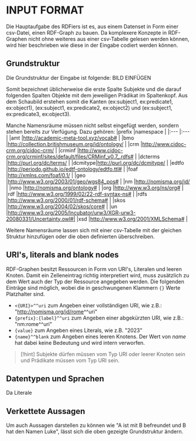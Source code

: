 INPUT FORMAT
============
Die Hauptaufgabe des RDFiers ist es, aus einem Datenset in Form einer csv-Datei, einen RDF-Graph zu bauen. Da komplexere Konzepte in RDF-Graphen nicht ohne weiteres aus einer csv-Tabelle gelesen werden können, wird hier beschrieben wie diese in der Eingabe codiert werden können.

Grundstruktur
-------------
Die Grundstruktur der Eingabe ist folgende:
BILD EINFÜGEN

Somit bezeichnet üblicherweise die erste Spalte Subjekte und die darauf folgenden Spalten Objekte mit dem jeweiligen Prädikat im Spaltenkopf. Aus dem Schaubild erstehen somit die Kanten (ex:subject1, ex:predicate1, ex:object1), (ex:subject1, ex:predicate2, ex:object2) und (ex:subject1, ex:predicate3, ex:object3).

Manche Namensräume müssen nicht selbst eingefügt werden, sondern stehen bereits zur Verfügung. Dazu gehören:
|prefix  |namespace                                                               |
|:---    |:---                                                                    |
|amt     |http://academic-meta-tool.xyz/vocab#                                    |
|bmo     |http://collection.britishmuseum.org/id/ontology/                        |
|crm     |http://www.cidoc-crm.org/cidoc-crm/                                     |
|crminf  |http://www.cidoc-crm.org/crminf/sites/default/files/CRMinf_v0.7_.rdfs#  |
|dcterms |http://purl.org/dc/terms/                                               |
|dcmitype|http://purl.org/dc/dcmitype/                                            |
|edtfo   |http://periodo.github.io/edtf-ontology/edtfo.ttl#                       |
|foaf    |http://xmlns.com/foaf/0.1/                                              |
|geo     |http://www.w3.org/2003/01/geo/wgs84_pos#                                |
|nm      |http://nomisma.org/id/                                                  |
|nmo     |http://nomisma.org/ontology#                                            |
|org     |http://www.w3.org/ns/org#                                               |
|rdf     |http://www.w3.org/1999/02/22-rdf-syntax-ns#                             |
|rdfs    |http://www.w3.org/2000/01/rdf-schema#                                   |
|skos    |http://www.w3.org/2004/02/skos/core#                                    |
|un      |http://www.w3.org/2005/Incubator/urw3/XGR-urw3-20080331/Uncertainty.owl#|
|xsd     |http://www.w3.org/2001/XMLSchema#                                       |

Weitere Namensräume lassen sich mit einer csv-Tabelle mit der gleichen Struktur hinzufügen oder die oben definierten überschreiben.

URI's, literals and blank nodes
-------------------------------
RDF-Graphen besitzt Ressourcen in Form von URI's, Literalen und leeren Knoten. Damit ein Zelleneintrag richtig interpretiert wird, muss zusätzlich zu dem Wert auch der Typ der Ressource angegeben werden. Die folgenden Einträge sind möglich, wobei die in geschwungenen Klammern `{}` Werte Platzhalter sind.
 * `<{URI}>^^uri` zum Angeben einer vollständigen URI, wie z.B.: "<http://nomisma.org/id/rome>^^uri"
 * `{prefix}:{label}^^uri` zum Angeben einer abgekürzten URI, wie z.B.: "nm:rome^^uri"
 * `{value}` zum Angeben eines Literals, wie z.B. "2023"
 * `{name}^^blank` zum Angeben eines leeren Knotens. Der Wert von *name* hat dabei keine Bedeutung und wird intern verworfen.

> [!hint] Subjekte dürfen müssen vom Typ URI oder leerer Knoten sein und Prädikate müssen vom Typ URI sein.

Datentypen und Sprachen
-----------------------
Da Literale



Verkettete Aussagen
-------------------
Um auch Aussagen darstellen zu können wie "A ist mit B befreundet und B hat den Namen Luke", lässt sich die oben gezeigte Grundstruktur ändern.
